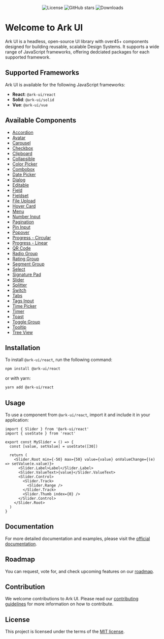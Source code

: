 <p align="center">
  <img alt="License" src="https://img.shields.io/npm/l/@ark-ui/react?style=for-the-badge" />
  <img alt="GitHub stars" src="https://img.shields.io/github/stars/chakra-ui/ark?logo=github&style=for-the-badge" />
  <img alt="Downloads" src="https://img.shields.io/npm/dt/@ark-ui/react?style=for-the-badge" />
</p>

# Welcome to Ark UI

Ark UI is a headless, open-source UI library with over45+ components designed for building
reusable, scalable Design Systems. It supports a wide range of JavaScript frameworks, offering
dedciated packages for each supported framework.

## Supported Frameworks

Ark UI is available for the following JavaScript frameworks:

- **React**: `@ark-ui/react`
- **Solid**: `@ark-ui/solid`
- **Vue**: `@ark-ui/vue`

## Available Components

- [Accordion](https://ark-ui.com/react/docs/components/accordion)
- [Avatar](https://ark-ui.com/react/docs/components/avatar)
- [Carousel](https://ark-ui.com/react/docs/components/carousel)
- [Checkbox](https://ark-ui.com/react/docs/components/checkbox)
- [Clipboard](https://ark-ui.com/react/docs/components/clipboard)
- [Collapsible](https://ark-ui.com/react/docs/components/collapsible)
- [Color Picker](https://ark-ui.com/react/docs/components/color-picker)
- [Combobox](https://ark-ui.com/react/docs/components/combobox)
- [Date Picker](https://ark-ui.com/react/docs/components/date-picker)
- [Dialog](https://ark-ui.com/react/docs/components/dialog)
- [Editable](https://ark-ui.com/react/docs/components/editable)
- [Field](https://ark-ui.com/react/docs/components/field)
- [Fieldset](https://ark-ui.com/react/docs/components/fieldset)
- [File Upload](https://ark-ui.com/react/docs/components/file-upload)
- [Hover Card](https://ark-ui.com/react/docs/components/hover-card)
- [Menu](https://ark-ui.com/react/docs/components/menu)
- [Number Input](https://ark-ui.com/react/docs/components/number-input)
- [Pagination](https://ark-ui.com/react/docs/components/pagination)
- [Pin Input](https://ark-ui.com/react/docs/components/pin-input)
- [Popover](https://ark-ui.com/react/docs/components/popover)
- [Progress - Circular](https://ark-ui.com/react/docs/components/progress-circular)
- [Progress - Linear](https://ark-ui.com/react/docs/components/progress-linear)
- [QR Code](https://ark-ui.com/react/docs/components/qr-code)
- [Radio Group](https://ark-ui.com/react/docs/components/radio-group)
- [Rating Group](https://ark-ui.com/react/docs/components/rating-group)
- [Segment Group](https://ark-ui.com/react/docs/components/segment-group)
- [Select](https://ark-ui.com/react/docs/components/select)
- [Signature Pad](https://ark-ui.com/react/docs/components/signature-pad)
- [Slider](https://ark-ui.com/react/docs/components/slider)
- [Splitter](https://ark-ui.com/react/docs/components/splitter)
- [Switch](https://ark-ui.com/react/docs/components/switch)
- [Tabs](https://ark-ui.com/react/docs/components/tabs)
- [Tags Input](https://ark-ui.com/react/docs/components/tags-input)
- [Time Picker](https://ark-ui.com/react/docs/components/time-picker)
- [Timer](https://ark-ui.com/react/docs/components/timer)
- [Toast](https://ark-ui.com/react/docs/components/toast)
- [Toggle Group](https://ark-ui.com/react/docs/components/toggle-group)
- [Tooltip](https://ark-ui.com/react/docs/components/tooltip)
- [Tree View](https://ark-ui.com/react/docs/components/tree-view)

## Installation

To install `@ark-ui/react`, run the following command:

```bash
npm install @ark-ui/react
```

or with yarn:

```bash
yarn add @ark-ui/react
```

## Usage

To use a component from `@ark-ui/react`, import it and include it in your application:

```tsx
import { Slider } from '@ark-ui/react'
import { useState } from 'react'

export const MySlider = () => {
  const [value, setValue] = useState([30])

  return (
    <Slider.Root min={-50} max={50} value={value} onValueChange={(e) => setValue(e.value)}>
      <Slider.Label>Label</Slider.Label>
      <Slider.ValueText>{value}</Slider.ValueText>
      <Slider.Control>
        <Slider.Track>
          <Slider.Range />
        </Slider.Track>
        <Slider.Thumb index={0} />
      </Slider.Control>
    </Slider.Root>
  )
}
```

## Documentation

For more detailed documentation and examples, please visit the
[official documentation](https://ark-ui.com/).

## Roadmap

You can request, vote for, and check upcoming features on our [roadmap](https://ark-ui.canny.io/).

## Contribution

We welcome contributions to Ark UI. Please read our
[contributing guidelines](https://github.com/chakra-ui/ark/blob/main/CONTRIBUTING.md) for more
information on how to contribute.

## License

This project is licensed under the terms of the
[MIT license](https://github.com/chakra-ui/ark/blob/main/LICENSE).
